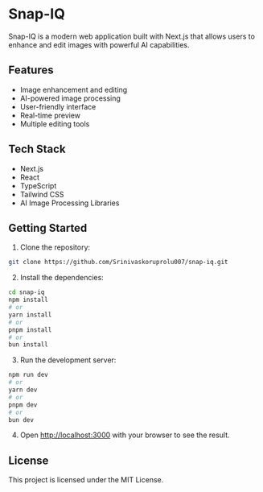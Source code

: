 # Snap-IQ

Snap-IQ is a modern web application built with Next.js that allows users to enhance and edit images with powerful AI capabilities.

## Features

- Image enhancement and editing
- AI-powered image processing
- User-friendly interface
- Real-time preview
- Multiple editing tools

## Tech Stack

- Next.js
- React
- TypeScript
- Tailwind CSS
- AI Image Processing Libraries

## Getting Started

1. Clone the repository:

```bash
git clone https://github.com/Srinivaskoruprolu007/snap-iq.git
```

2. Install the dependencies:

```bash
cd snap-iq
npm install
# or
yarn install
# or
pnpm install
# or
bun install
```

3. Run the development server:

```bash
npm run dev
# or
yarn dev
# or
pnpm dev
# or
bun dev
```

4. Open [http://localhost:3000](http://localhost:3000) with your browser to see the result.

## License

This project is licensed under the MIT License.